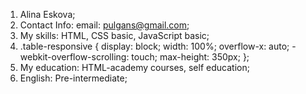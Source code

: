 1. Alina Eskova;
2. Contact Info: email: pulgans@gmail.com;
3. My skills: HTML, CSS basic, JavaScript basic;
4. .table-responsive {
        display: block;
        width: 100%;
        overflow-x: auto;
        -webkit-overflow-scrolling: touch;
        max-height: 350px;
   };
5. My education: HTML-academy courses, self education;
6. English: Pre-intermediate;
